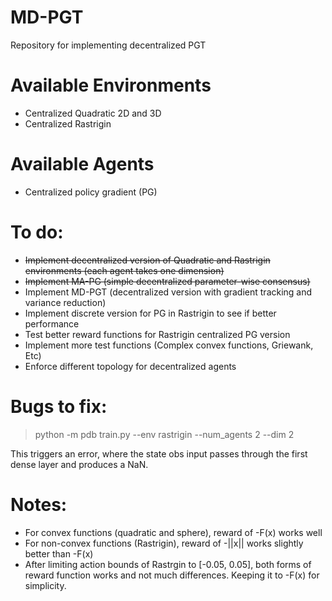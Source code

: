 # MD-PGT
Repository for implementing decentralized PGT

# Available Environments
- Centralized Quadratic 2D and 3D
- Centralized Rastrigin

# Available Agents
- Centralized policy gradient (PG)

# To do:
- ~~Implement decentralized version of Quadratic and Rastrigin environments (each agent takes one dimension)~~
- ~~Implement MA-PG (simple decentralized parameter-wise consensus)~~
- Implement MD-PGT (decentralized version with gradient tracking and variance reduction)
- Implement discrete version for PG in Rastrigin to see if better performance
- Test better reward functions for Rastrigin centralized PG version
- Implement more test functions (Complex convex functions, Griewank, Etc)
- Enforce different topology for decentralized agents

# Bugs to fix:
> python -m pdb train.py --env rastrigin --num_agents 2 --dim 2

This triggers an error, where the state obs input passes through the first dense layer and produces a NaN.

# Notes:
- For convex functions (quadratic and sphere), reward of -F(x) works well
- For non-convex functions (Rastrigin), reward of -||x|| works slightly better than -F(x)
- After limiting action bounds of Rastrgin to [-0.05, 0.05], both forms of reward function works and not much differences. Keeping it to -F(x) for simplicity. 
